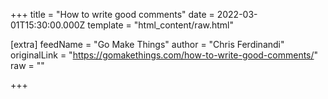 
+++
title = "How to write good comments"
date = 2022-03-01T15:30:00.000Z
template = "html_content/raw.html"

[extra]
feedName = "Go Make Things"
author = "Chris Ferdinandi"
originalLink = "https://gomakethings.com/how-to-write-good-comments/"
raw = ""

+++


